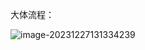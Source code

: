 大体流程：

![image-20231227131334239](https://typro-zh.oss-cn-shanghai.aliyuncs.com/image-20231227131334239.png)